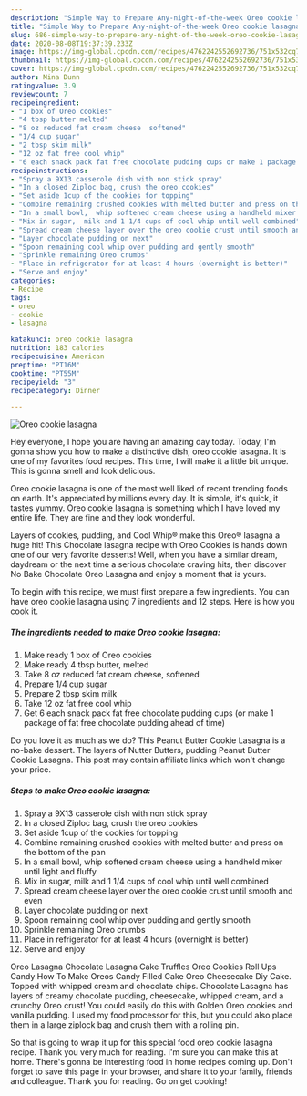 ```yaml
---
description: "Simple Way to Prepare Any-night-of-the-week Oreo cookie lasagna"
title: "Simple Way to Prepare Any-night-of-the-week Oreo cookie lasagna"
slug: 686-simple-way-to-prepare-any-night-of-the-week-oreo-cookie-lasagna
date: 2020-08-08T19:37:39.233Z
image: https://img-global.cpcdn.com/recipes/4762242552692736/751x532cq70/oreo-cookie-lasagna-recipe-main-photo.jpg
thumbnail: https://img-global.cpcdn.com/recipes/4762242552692736/751x532cq70/oreo-cookie-lasagna-recipe-main-photo.jpg
cover: https://img-global.cpcdn.com/recipes/4762242552692736/751x532cq70/oreo-cookie-lasagna-recipe-main-photo.jpg
author: Mina Dunn
ratingvalue: 3.9
reviewcount: 7
recipeingredient:
- "1 box of Oreo cookies"
- "4 tbsp butter melted"
- "8 oz reduced fat cream cheese  softened"
- "1/4 cup sugar"
- "2 tbsp skim milk"
- "12 oz fat free cool whip"
- "6 each snack pack fat free chocolate pudding cups or make 1 package of fat free chocolate pudding ahead of time"
recipeinstructions:
- "Spray a 9X13 casserole dish with non stick spray"
- "In a closed Ziploc bag, crush the oreo cookies"
- "Set aside 1cup of the cookies for topping"
- "Combine remaining crushed cookies with melted butter and press on the bottom of the pan"
- "In a small bowl,  whip softened cream cheese using a handheld mixer until light and fluffy"
- "Mix in sugar,  milk and 1 1/4 cups of cool whip until well combined"
- "Spread cream cheese layer over the oreo cookie crust until smooth and even"
- "Layer chocolate pudding on next"
- "Spoon remaining cool whip over pudding and gently smooth"
- "Sprinkle remaining Oreo crumbs"
- "Place in refrigerator for at least 4 hours (overnight is better)"
- "Serve and enjoy"
categories:
- Recipe
tags:
- oreo
- cookie
- lasagna

katakunci: oreo cookie lasagna 
nutrition: 183 calories
recipecuisine: American
preptime: "PT16M"
cooktime: "PT55M"
recipeyield: "3"
recipecategory: Dinner

---
```



![Oreo cookie lasagna](https://img-global.cpcdn.com/recipes/4762242552692736/751x532cq70/oreo-cookie-lasagna-recipe-main-photo.jpg)

Hey everyone, I hope you are having an amazing day today. Today, I'm gonna show you how to make a distinctive dish, oreo cookie lasagna. It is one of my favorites food recipes. This time, I will make it a little bit unique. This is gonna smell and look delicious.

Oreo cookie lasagna is one of the most well liked of recent trending foods on earth. It's appreciated by millions every day. It is simple, it's quick, it tastes yummy. Oreo cookie lasagna is something which I have loved my entire life. They are fine and they look wonderful.

Layers of cookies, pudding, and Cool Whip® make this Oreo® lasagna a huge hit! This Chocolate lasagna recipe with Oreo Cookies is hands down one of our very favorite desserts! Well, when you have a similar dream, daydream or the next time a serious chocolate craving hits, then discover No Bake Chocolate Oreo Lasagna and enjoy a moment that is yours.


To begin with this recipe, we must first prepare a few ingredients. You can have oreo cookie lasagna using 7 ingredients and 12 steps. Here is how you cook it.

<!--inarticleads1-->

##### The ingredients needed to make Oreo cookie lasagna:

1. Make ready 1 box of Oreo cookies
1. Make ready 4 tbsp butter, melted
1. Take 8 oz reduced fat cream cheese,  softened
1. Prepare 1/4 cup sugar
1. Prepare 2 tbsp skim milk
1. Take 12 oz fat free cool whip
1. Get 6 each snack pack fat free chocolate pudding cups (or make 1 package of fat free chocolate pudding ahead of time)


Do you love it as much as we do? This Peanut Butter Cookie Lasagna is a no-bake dessert. The layers of Nutter Butters, pudding Peanut Butter Cookie Lasagna. This post may contain affiliate links which won&#39;t change your price. 

<!--inarticleads2-->

##### Steps to make Oreo cookie lasagna:

1. Spray a 9X13 casserole dish with non stick spray
1. In a closed Ziploc bag, crush the oreo cookies
1. Set aside 1cup of the cookies for topping
1. Combine remaining crushed cookies with melted butter and press on the bottom of the pan
1. In a small bowl,  whip softened cream cheese using a handheld mixer until light and fluffy
1. Mix in sugar,  milk and 1 1/4 cups of cool whip until well combined
1. Spread cream cheese layer over the oreo cookie crust until smooth and even
1. Layer chocolate pudding on next
1. Spoon remaining cool whip over pudding and gently smooth
1. Sprinkle remaining Oreo crumbs
1. Place in refrigerator for at least 4 hours (overnight is better)
1. Serve and enjoy


Oreo Lasagna Chocolate Lasagna Cake Truffles Oreo Cookies Roll Ups Candy How To Make Oreos Candy Filled Cake Oreo Cheesecake Diy Cake. Topped with whipped cream and chocolate chips. Chocolate Lasagna has layers of creamy chocolate pudding, cheesecake, whipped cream, and a crunchy Oreo crust! You could easily do this with Golden Oreo cookies and vanilla pudding. I used my food processor for this, but you could also place them in a large ziplock bag and crush them with a rolling pin. 

So that is going to wrap it up for this special food oreo cookie lasagna recipe. Thank you very much for reading. I'm sure you can make this at home. There's gonna be interesting food in home recipes coming up. Don't forget to save this page in your browser, and share it to your family, friends and colleague. Thank you for reading. Go on get cooking!
